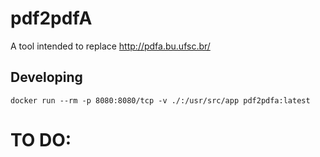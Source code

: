 # pdf2pdfA

A tool intended to replace http://pdfa.bu.ufsc.br/

## Developing

```
docker run --rm -p 8080:8080/tcp -v ./:/usr/src/app pdf2pdfa:latest
```

# TO DO:
